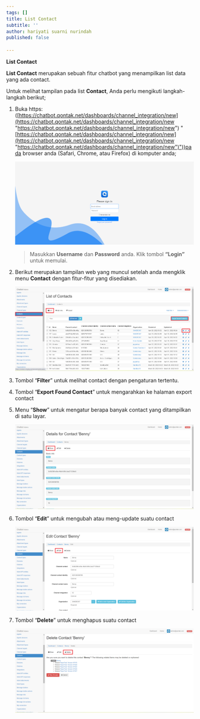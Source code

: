 ```yaml
---
tags: []
title: List Contact
subtitle: ''
author: hariyati suarni nurindah
published: false

---
```

**List Contact**

**List Contact** merupakan sebuah fitur chatbot yang menampilkan list data yang ada contact.

Untuk melihat tampilan pada list **Contact**, Anda perlu mengikuti langkah-langkah berikut;

1. Buka https: ([https://chatbot.qontak.net/dashboards/channel_integration/new](https://chatbot.qontak.net/dashboards/channel_integration/new "https://chatbot.qontak.net/dashboards/channel_integration/new") "[https://chatbot.qontak.net/dashboards/channel_integration/new](https://chatbot.qontak.net/dashboards/channel_integration/new "https://chatbot.qontak.net/dashboards/channel_integration/new")"))pada browser anda (Safari, Chrome, atau Firefox) di komputer anda;

   ![](/uploads/channell.PNG)

   > Masukkan **Username** dan **Password** anda. Klik tombol **“Login”** untuk memulai.
2. Berikut merupakan tampilan web yang muncul setelah anda mengklik menu **Contact** dengan fitur-fitur yang disediakan.

   ![](/uploads/contactupdate1.PNG)
3. Tombol “**Filter**” untuk melihat contact dengan pengaturan tertentu.
4. Tombol “**Export Found Contact**” untuk mengarahkan ke halaman export contact
5. Menu “**Show**” untuk mengatur berapa banyak contact yang ditampilkan di satu layar.

   ![](/uploads/contactupdate2.PNG)
6. Tombol “**Edit**” untuk mengubah atau meng-update suatu contact

   ![](/uploads/contactupdate3.PNG)
7. Tombol “**Delete**” untuk menghapus suatu contact

   ![](/uploads/contactupdate4.PNG)